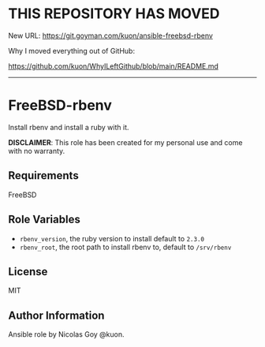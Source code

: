 
# THIS REPOSITORY HAS MOVED

New URL: https://git.goyman.com/kuon/ansible-freebsd-rbenv

Why I moved everything out of GitHub:

https://github.com/kuon/WhyILeftGithub/blob/main/README.md

----

FreeBSD-rbenv
==========

Install rbenv and install a ruby with it.


**DISCLAIMER**: This role has been created for my personal use and come with
no warranty.



Requirements
------------

FreeBSD

Role Variables
--------------


- `rbenv_version`, the ruby version to install default to `2.3.0`
- `rbenv_root`, the root path to install rbenv to, default to `/srv/rbenv`


License
-------

MIT

Author Information
------------------

Ansible role by Nicolas Goy @kuon.

